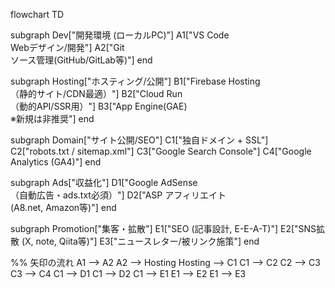 flowchart TD

  subgraph Dev["開発環境 (ローカルPC)"]
    A1["VS Code<br/>Webデザイン/開発"]
    A2["Git<br/>ソース管理(GitHub/GitLab等)"]
  end

  subgraph Hosting["ホスティング/公開"]
    B1["Firebase Hosting<br/>（静的サイト/CDN最適）"]
    B2["Cloud Run<br/>（動的API/SSR用）"]
    B3["App Engine(GAE)<br/>※新規は非推奨"]
  end

  subgraph Domain["サイト公開/SEO"]
    C1["独自ドメイン + SSL"]
    C2["robots.txt / sitemap.xml"]
    C3["Google Search Console"]
    C4["Google Analytics (GA4)"]
  end

  subgraph Ads["収益化"]
    D1["Google AdSense<br/>（自動広告・ads.txt必須）"]
    D2["ASP アフィリエイト<br/>(A8.net, Amazon等)"]
  end

  subgraph Promotion["集客・拡散"]
    E1["SEO (記事設計, E-E-A-T)"]
    E2["SNS拡散 (X, note, Qiita等)"]
    E3["ニュースレター/被リンク施策"]
  end

  %% 矢印の流れ
  A1 --> A2
  A2 --> Hosting
  Hosting --> C1
  C1 --> C2
  C2 --> C3
  C3 --> C4
  C1 --> D1
  C1 --> D2
  C1 --> E1
  E1 --> E2
  E1 --> E3
